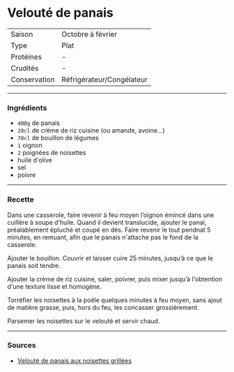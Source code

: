 # Velouté de panais

| | |
|:---|:---|
| Saison | Octobre à février |
| Type | Plat |
| Protéines | - |
| Crudités | - |
| Conservation | Réfrigérateur/Congélateur |

---

### Ingrédients

* `400g` de panais
* `20cl` de crème de riz cuisine (ou amande, avoine...)
* `70cl` de bouillon de légumes
* `1` oignon
* `2` poignées de noisettes
* huile d'olive
* sel
* poivre

---

### Recette

Dans une casserole, faire revenir à feu moyen l’oignon émincé dans une cuillère à soupe d’huile. Quand il devient translucide, ajouter le panai, préalablement épluché et coupé en dés. Faire revenir le tout pendnat 5 minutes, en remuant, afin que le panais n'attache pas le fond de la casserole.

Ajouter le bouillon. Couvrir et laisser cuire 25 minutes, jusqu’à ce que le panais soit tendre.

Ajouter la crème de riz cuisine, saler, poivrer, puis mixer jusqu’à l'obtention d'une texture lisse et homogène.

Torréfier les noisettes à la poêle quelques minutes à feu moyen, sans ajout de matière grasse, puis, hors du feu, les concasser grossièrement.

Parsemer les noisettes sur le velouté et servir chaud.

---

### Sources

* [Velouté de panais aux noisettes grillées](http://www.la-gourmandise-selon-angie.com/archives/2016/12/03/34570203.html#utm_medium=email&utm_source=notification&utm_campaign=poupougnette)
